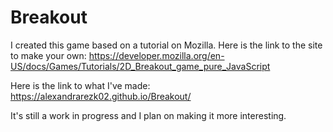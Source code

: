 # Breakout

I created this game based on a tutorial on Mozilla. Here is the link to the site to make your own: https://developer.mozilla.org/en-US/docs/Games/Tutorials/2D_Breakout_game_pure_JavaScript

Here is the link to what I've made: https://alexandrarezk02.github.io/Breakout/

It's still a work in progress and I plan on making it more interesting.
